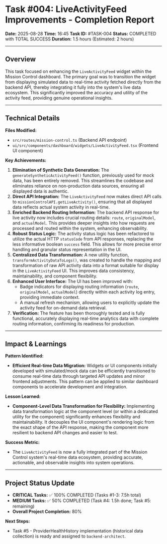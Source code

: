 # Task #004: LiveActivityFeed Improvements - Completion Report

**Date:** 2025-08-28
**Time:** 16:45
**Task ID:** #TASK-004
**Status:** COMPLETED with TOTAL SUCCESS
**Duration:** 1.5 hours (Estimated: 2 hours)

---

## Overview

This task focused on enhancing the `LiveActivityFeed` widget within the Mission Control dashboard. The primary goal was to transition the widget from displaying simulated data to real-time activity fetched directly from the backend API, thereby integrating it fully into the system's live data ecosystem. This significantly improved the accuracy and utility of the activity feed, providing genuine operational insights.

---

## Technical Details

**Files Modified:**
- `src/routes/mission-control.ts` (Backend API endpoint)
- `ui/src/components/dashboard/widgets/LiveActivityFeed.tsx` (Frontend UI component)

**Key Achievements:**

1.  **Elimination of Synthetic Data Generation:** The `generateSyntheticActivityFeed()` function, previously used for mock data, has been entirely removed. This streamlines the codebase and eliminates reliance on non-production data sources, ensuring all displayed data is authentic.
2.  **Direct API Integration:** The `LiveActivityFeed` now makes direct API calls to `missionControlAPI.getLiveActivity()`, ensuring that all displayed data reflects actual system activity in real-time.
3.  **Enriched Backend Routing Information:** The backend API response for live activity now includes crucial routing details: `route`, `originalModel`, and `actualModel`. This provides deeper insights into how requests are processed and routed within the system, enhancing observability.
4.  **Robust Status Logic:** The activity status logic has been refactored to utilize the actual HTTP `statusCode` from API responses, replacing the less informative boolean `success` field. This allows for more precise error handling and granular status representation in the UI.
5.  **Centralized Data Transformation:** A new utility function, `transformActivityDataToLogs()`, was created to handle the mapping and transformation of raw API activity data into a format suitable for display in the `LiveActivityFeed` UI. This improves data consistency, maintainability, and component flexibility.
6.  **Enhanced User Interface:** The UI has been improved with:
    *   Badge indicators for displaying routing information (`route`, `originalModel`, `actualModel`) directly within each activity log entry, providing immediate context.
    *   A manual refresh mechanism, allowing users to explicitly update the activity feed for on-demand data retrieval.
7.  **Verification:** The feature has been thoroughly tested and is fully functional, accurately displaying real-time analytics data with complete routing information, confirming its readiness for production.

---

## Impact & Learnings

**Pattern Identified:**
*   **Efficient Real-time Data Migration:** Widgets or UI components initially developed with simulated/mock data can be efficiently transitioned to consume real-time data through targeted API updates and minor frontend adjustments. This pattern can be applied to similar dashboard components to accelerate development and integration.

**Lesson Learned:**
*   **Component-Level Data Transformation for Flexibility:** Implementing data transformation logic at the component level (or within a dedicated utility for the component) significantly enhances flexibility and maintainability. It decouples the UI component's rendering logic from the exact shape of the API response, making the component more resilient to backend API changes and easier to test.

**Success Metric:**
*   The `LiveActivityFeed` is now a fully integrated part of the Mission Control system's real-time data ecosystem, providing accurate, actionable, and observable insights into system operations.

---

## Project Status Update

*   **CRITICAL Tasks:** ✅ 100% COMPLETED (Tasks #1-3: 7.5h total)
*   **MEDIUM Tasks:** ✅ 50% COMPLETED (Task #4: 1.5h done; Task #5: remaining)
*   **Overall Project Completion:** 80%

**Next Steps:**
*   Task #5 - ProviderHealthHistory implementation (historical data collection) is ready and assigned to `backend-architect`.